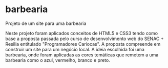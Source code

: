 # barbearia
Projeto de um site para uma barbearia

Neste projeto foram aplicados conceitos de HTML5 e CSS3 tendo como base a proposta passada pelo curso de desenvolvimento web do SENAC + Resilia entitulado "Programadores Cariocas".
A proposta compreende em construir um site para um negócio local. A ideia escolhida foi uma barbearia, onde foram aplicadas as cores temáticas que remetem a uma barbearia como o azul, vermelho, branco e preto.
